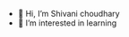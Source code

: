- 👋 Hi, I’m Shivani choudhary
- 👀 I’m interested in learning
  

<!---
Shivanich2/Shivanich2 is a ✨ special ✨ repository because its `README.md` (this file) appears on your GitHub profile.
You can click the Preview link to take a look at your changes.
--->
